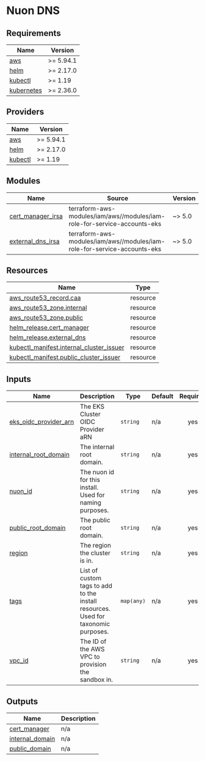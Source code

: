 # Nuon DNS

## Requirements

| Name                                                                        | Version   |
| --------------------------------------------------------------------------- | --------- |
| <a name="requirement_aws"></a> [aws](#requirement_aws)                      | >= 5.94.1 |
| <a name="requirement_helm"></a> [helm](#requirement_helm)                   | >= 2.17.0 |
| <a name="requirement_kubectl"></a> [kubectl](#requirement_kubectl)          | >= 1.19   |
| <a name="requirement_kubernetes"></a> [kubernetes](#requirement_kubernetes) | >= 2.36.0 |

## Providers

| Name                                                         | Version   |
| ------------------------------------------------------------ | --------- |
| <a name="provider_aws"></a> [aws](#provider_aws)             | >= 5.94.1 |
| <a name="provider_helm"></a> [helm](#provider_helm)          | >= 2.17.0 |
| <a name="provider_kubectl"></a> [kubectl](#provider_kubectl) | >= 1.19   |

## Modules

| Name                                                                                   | Source                                                                   | Version |
| -------------------------------------------------------------------------------------- | ------------------------------------------------------------------------ | ------- |
| <a name="module_cert_manager_irsa"></a> [cert_manager_irsa](#module_cert_manager_irsa) | terraform-aws-modules/iam/aws//modules/iam-role-for-service-accounts-eks | ~> 5.0  |
| <a name="module_external_dns_irsa"></a> [external_dns_irsa](#module_external_dns_irsa) | terraform-aws-modules/iam/aws//modules/iam-role-for-service-accounts-eks | ~> 5.0  |

## Resources

| Name                                                                                                                                   | Type     |
| -------------------------------------------------------------------------------------------------------------------------------------- | -------- |
| [aws_route53_record.caa](https://registry.terraform.io/providers/hashicorp/aws/latest/docs/resources/route53_record)                   | resource |
| [aws_route53_zone.internal](https://registry.terraform.io/providers/hashicorp/aws/latest/docs/resources/route53_zone)                  | resource |
| [aws_route53_zone.public](https://registry.terraform.io/providers/hashicorp/aws/latest/docs/resources/route53_zone)                    | resource |
| [helm_release.cert_manager](https://registry.terraform.io/providers/hashicorp/helm/latest/docs/resources/release)                      | resource |
| [helm_release.external_dns](https://registry.terraform.io/providers/hashicorp/helm/latest/docs/resources/release)                      | resource |
| [kubectl_manifest.internal_cluster_issuer](https://registry.terraform.io/providers/gavinbunney/kubectl/latest/docs/resources/manifest) | resource |
| [kubectl_manifest.public_cluster_issuer](https://registry.terraform.io/providers/gavinbunney/kubectl/latest/docs/resources/manifest)   | resource |

## Inputs

| Name                                                                                             | Description                                                                       | Type       | Default | Required |
| ------------------------------------------------------------------------------------------------ | --------------------------------------------------------------------------------- | ---------- | ------- | :------: |
| <a name="input_eks_oidc_provider_arn"></a> [eks_oidc_provider_arn](#input_eks_oidc_provider_arn) | The EKS Cluster OIDC Provider aRN                                                 | `string`   | n/a     |   yes    |
| <a name="input_internal_root_domain"></a> [internal_root_domain](#input_internal_root_domain)    | The internal root domain.                                                         | `string`   | n/a     |   yes    |
| <a name="input_nuon_id"></a> [nuon_id](#input_nuon_id)                                           | The nuon id for this install. Used for naming purposes.                           | `string`   | n/a     |   yes    |
| <a name="input_public_root_domain"></a> [public_root_domain](#input_public_root_domain)          | The public root domain.                                                           | `string`   | n/a     |   yes    |
| <a name="input_region"></a> [region](#input_region)                                              | The region the cluster is in.                                                     | `string`   | n/a     |   yes    |
| <a name="input_tags"></a> [tags](#input_tags)                                                    | List of custom tags to add to the install resources. Used for taxonomic purposes. | `map(any)` | n/a     |   yes    |
| <a name="input_vpc_id"></a> [vpc_id](#input_vpc_id)                                              | The ID of the AWS VPC to provision the sandbox in.                                | `string`   | n/a     |   yes    |

## Outputs

| Name                                                                             | Description |
| -------------------------------------------------------------------------------- | ----------- |
| <a name="output_cert_manager"></a> [cert_manager](#output_cert_manager)          | n/a         |
| <a name="output_internal_domain"></a> [internal_domain](#output_internal_domain) | n/a         |
| <a name="output_public_domain"></a> [public_domain](#output_public_domain)       | n/a         |

